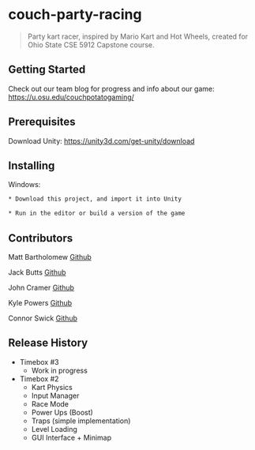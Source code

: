 # couch-party-racing
> Party kart racer, inspired by Mario Kart and Hot Wheels, created for Ohio State CSE 5912 Capstone course.

## Getting Started

Check out our team blog for progress and info about our game: https://u.osu.edu/couchpotatogaming/

## Prerequisites

Download Unity: https://unity3d.com/get-unity/download

## Installing

Windows:
```sh
* Download this project, and import it into Unity

* Run in the editor or build a version of the game
```

## Contributors

Matt Bartholomew [Github](https://github.com/Bartholomew-m134)

Jack Butts [Github](https://github.com/buttsj)

John Cramer [Github](https://github.com/cramer240)

Kyle Powers [Github](https://github.com/powerskyle26)

Connor Swick [Github](https://github.com/connor-swick)

## Release History

* Timebox #3
	* Work in progress
* Timebox #2
	* Kart Physics
	* Input Manager
	* Race Mode
	* Power Ups (Boost)
	* Traps (simple implementation)
	* Level Loading
	* GUI Interface + Minimap
